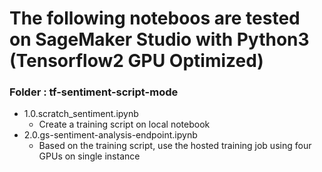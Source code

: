 # The following noteboos are tested on SageMaker Studio with Python3 (Tensorflow2 GPU Optimized)

### Folder : tf-sentiment-script-mode

- 1.0.scratch_sentiment.ipynb
    - Create a training script on local notebook
- 2.0.gs-sentiment-analysis-endpoint.ipynb
    - Based on the training script, use the hosted training job using four GPUs on single instance